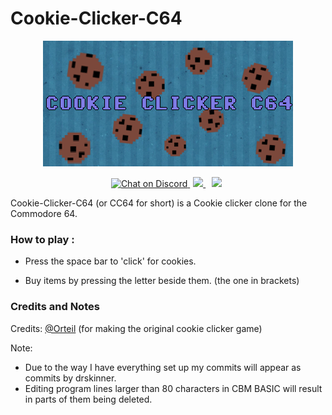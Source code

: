 # Cookie-Clicker-C64

<p align="center">

<img src="https://github.com/IanSkinner1982/Cookie-Clicker-C64/blob/master/Banner.png"/>

<p align="center">

<a href="https://discord.com/invite/kJac2ty">
        <img src="https://img.shields.io/discord/704065693246685225?color=purple&label=Discord&logo=Discord&style=plastic"
            alt="Chat on Discord">
</a>
<a href="https://www.youtube.com/channel/UCjbecKNosrmUgRIOqU0UxCw/" style="padding-left: 5px; padding-right: 5px;">
		<img src="https://img.shields.io/badge/YouTube-Channel-red.svg" height="20">
</a>
  <a href="https://gbatemp.net/download/cookie-clicker-c64.36587/" style="padding-left: 5px; padding-right: 5px;">
		<img src="https://img.shields.io/badge/GBAtemp-Link-blue.svg" height="20">
</a>
</p>

Cookie-Clicker-C64 (or CC64 for short) is a Cookie clicker clone for the Commodore 64.

### How to play : 

- Press the space bar to 'click' for cookies.

- Buy items by pressing the letter beside them. (the one in brackets)

### Credits and Notes

Credits: [@Orteil](https://orteil.dashnet.org/) (for making the original cookie clicker game)

Note: 
- Due to the way I have everything set up my commits will appear as commits by drskinner.
- Editing program lines larger than 80 characters in CBM BASIC will result in parts of them being deleted.






